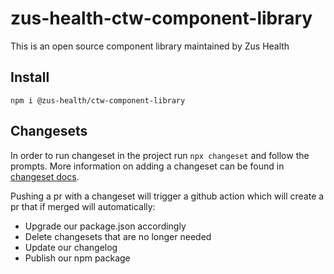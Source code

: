 # zus-health-ctw-component-library

This is an open source component library maintained by Zus Health

## Install

`npm i @zus-health/ctw-component-library`

## Changesets

In order to run changeset in the project run `npx changeset` and follow the prompts. More information on adding a changeset can be found in [changeset docs](docs/adding-a-changeset.md).

Pushing a pr with a changeset will trigger a github action which will create a pr that if merged will automatically:

- Upgrade our package.json accordingly
- Delete changesets that are no longer needed
- Update our changelog
- Publish our npm package
